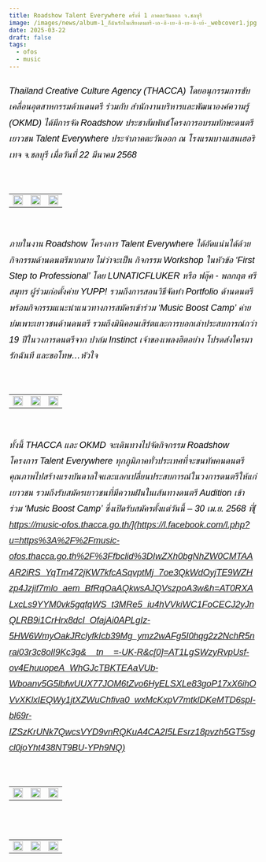 ```yaml
---
title: Roadshow Talent Everywhere ครั้งที่ 1 ภาคตะวันออก จ.ชลบุรี
image: /images/news/album-1_ก็ฉันรักในเสียงดนตรี-เอ-อิ-เย-อิ-เย-อิ-เย้-_webcover1.jpg
date: 2025-03-22
draft: false
tags:
  - ofos
  - music
---
```

<style>
    body {
        color: black;
    }

    h3 {
        color: #ca2031;
        font-family: "IBM Plex Sans Thai", sans-serif;
        font-weight: bold;
        font-size: 26px;
        line-height: 1.8;
    }

    h4 {
        color: black;
        font-family: "IBM Plex Sans Thai", sans-serif;
        font-weight: bold;
        font-size: 20px;
        line-height: 1.8;
    }

h5 {
        color: black;
        font-family: "sarabun", sans-serif;
        font-weight: lighter;
        font-size: 18px;
        line-height: 1.8;
    }
</style>

##### Thailand Creative Culture Agency (THACCA) โดยอนุกรรมการขับเคลื่อนอุตสาหกรรมด้านดนตรี ร่วมกับ สำนักงานบริหารและพัฒนาองค์ความรู้ (OKMD) ได้มีการจัด Roadshow ประชาสัมพันธ์โครงการอบรมทักษะดนตรีเยาวชน Talent Everywhere ประจำภาคตะวันออก ณ โรงแรมบางแสนเฮอริเทจ จ.ชลบุรี เมื่อวันที่ 22 มีนาคม 2568

<p><br></p>
<table style="width: 100%; border-collapse: collapse; border: 0px solid rgb(255, 255, 255);">
    <tbody>
        <tr>
            <td style="width: 33.3333%; border: 0px solid rgb(255, 255, 255);"><img src="/images/album-1_ก็ฉันรักในเสียงดนตรี-เอ-อิ-เย-อิ-เย-อิ-เย้-_x_1.jpg" style="width: 100%;object-fit;"><br></td>
            <td style="width: 33.3333%; border: 0px solid rgb(255, 255, 255);"><img src="/images/album-1_ก็ฉันรักในเสียงดนตรี-เอ-อิ-เย-อิ-เย-อิ-เย้-_x_5.jpg" style="width: 100%;object-fit;"><br></td>
            <td style="width: 33.3333%; border: 0px solid rgb(255, 255, 255);"><img src="/images/album-1_ก็ฉันรักในเสียงดนตรี-เอ-อิ-เย-อิ-เย-อิ-เย้-_x_8.jpg" style="width: 100%;object-fit;"><br></td>
        </tr> </tr>
    </tbody>
</table>

<p><br></p>

##### ภายในงาน Roadshow โครงการ Talent Everywhere ได้อัดแน่นได้ด้วยกิจกรรมด้านดนตรีมากมาย ไม่ว่าจะเป็น กิจกรรม Workshop ในหัวข้อ ‘First Step to Professional’ โดย LUNATICFLUKER หรือ ฟลุ๊ค - พลกฤต ศรีสมุทร ผู้ร่วมก่อตั้งค่าย YUPP! รวมถึงการสอนวิธีจัดทำ Portfolio ด้านดนตรี พร้อมกิจกรรมแนะนำแนวทางการสมัครเข้าร่วม ‘Music Boost Camp’ ค่ายบ่มเพาะเยาวชนด้านดนตรี รวมถึงมินิคอนเสิร์ตและการบอกเล่าประสบการณ์กว่า 19 ปีในวงการดนตรีจาก ปาล์ม Instinct เจ้าของเพลงฮิตอย่าง โปรดส่งใครมารักฉันที และขอโทษ…หัวใจ

<p><br></p>
<table style="width: 100%; border-collapse: collapse; border: 0px solid rgb(255, 255, 255);">
    <tbody>
        <tr>
            <td style="width: 33.3333%; border: 0px solid rgb(255, 255, 255);"><img src="/images/album-1_ก็ฉันรักในเสียงดนตรี-เอ-อิ-เย-อิ-เย-อิ-เย้-_x_3.jpg" style="width: 100%;object-fit;"><br></td>
            <td style="width: 33.3333%; border: 0px solid rgb(255, 255, 255);"><img src="/images/album-1_ก็ฉันรักในเสียงดนตรี-เอ-อิ-เย-อิ-เย-อิ-เย้-_x_4.jpg" style="width: 100%;object-fit;"><br></td>
            <td style="width: 33.3333%; border: 0px solid rgb(255, 255, 255);"><img src="/images/album-1_ก็ฉันรักในเสียงดนตรี-เอ-อิ-เย-อิ-เย-อิ-เย้-_x_9.jpg" style="width: 100%;object-fit;"><br></td>
        </tr> </tr>
    </tbody>
</table>

<p><br></p>

##### ทั้งนี้ THACCA และ OKMD จะเดินทางไปจัดกิจกรรม Roadshow โครงการ Talent Everywhere ทุกภูมิภาคทั่วประเทศที่จะขนทัพคนดนตรีคุณภาพไปสร้างแรงบันดาลใจและแลกเปลี่ยนประสบการณ์ในวงการดนตรีให้แก่เยาวชน รวมถึงรับสมัครเยาวชนที่มีความฝันในเส้นทางดนตรี Audition เข้าร่วม ‘Music Boost Camp’ ซึ่งเปิดรับสมัครตั้งแต่วันนี้ – 30 เม.ย. 2568 ที่[ https://music-ofos.thacca.go.th/](https://l.facebook.com/l.php?u=https%3A%2F%2Fmusic-ofos.thacca.go.th%2F%3Ffbclid%3DIwZXh0bgNhZW0CMTAAAR2iRS_YqTm472jKW7kfcASqvptMj_7oe3QkWdOyjTE9WZHzp4Jzjif7mlo_aem_BfRqOaAQkwsAJQVszpoA3w&h=AT0RXALxcLs9YYM0vk5gqfqWS_t3MRe5_iu4hVVkiWC1FoCECJ2yJnQLRB9i1CrHrx8dcI_OfajAi0APLgIz-5HW6WmyOakJRclyfkIcb39Mg_ymz2wAFg5I0hqg2z2NchR5nrai03r3c8olI9Kc3g&__tn__=-UK-R&c[0]=AT1LgSWzyRvpUsf-ov4EhuuopeA_WhGJcTBKTEAaVUb-Wboanv5G5lbfwUUX77JOM6tZvo6HyELSXLe83goP17xX6ihOVvXKlxIEQWy1jtXZWuChfiva0_wxMcKxpV7mtklDKeMTD6spI-bl69r-IZSzKrUNk7QwcsVYD9vnRQKuA4CA2I5LEsrz18pvzh5GT5sgcl0joYht438NT9BU-YPh9NQ)

<p><br></p>
<table style="width: 100%; border-collapse: collapse; border: 0px solid rgb(255, 255, 255);">
    <tbody>
        <tr>
            <td style="width: 33.3333%; border: 0px solid rgb(255, 255, 255);"><img src="/images/album-1_ก็ฉันรักในเสียงดนตรี-เอ-อิ-เย-อิ-เย-อิ-เย้-_x_2.jpg" style="width: 100%;object-fit;"><br></td>
            <td style="width: 33.3333%; border: 0px solid rgb(255, 255, 255);"><img src="/images/album-1_ก็ฉันรักในเสียงดนตรี-เอ-อิ-เย-อิ-เย-อิ-เย้-_x_6.jpg" style="width: 100%;object-fit;"><br></td>
            <td style="width: 33.3333%; border: 0px solid rgb(255, 255, 255);"><img src="/images/album-1_ก็ฉันรักในเสียงดนตรี-เอ-อิ-เย-อิ-เย-อิ-เย้-_x_7.jpg" style="width: 100%;object-fit;"><br></td>
        </tr> </tr>
    </tbody>
</table>

<p><br></p>

<p><br></p>
<table style="width: 100%; border-collapse: collapse; border: 0px solid rgb(255, 255, 255);">
    <tbody>
        <tr>
            <td style="width: 33.3333%; border: 0px solid rgb(255, 255, 255);"><img src="/images/album-1_ก็ฉันรักในเสียงดนตรี-เอ-อิ-เย-อิ-เย-อิ-เย้-_x_10.jpg" style="width: 100%;object-fit;"><br></td>
            <td style="width: 33.3333%; border: 0px solid rgb(255, 255, 255);"><img src="/images/album-1_ก็ฉันรักในเสียงดนตรี-เอ-อิ-เย-อิ-เย-อิ-เย้-_x_12.jpg" style="width: 100%;object-fit;"><br></td>
            <td style="width: 33.3333%; border: 0px solid rgb(255, 255, 255);"><img src="/images/album-1_ก็ฉันรักในเสียงดนตรี-เอ-อิ-เย-อิ-เย-อิ-เย้-_x_11.jpg" style="width: 100%;object-fit;"><br></td>
        </tr> </tr>
    </tbody>
</table>

<p><br></p>

